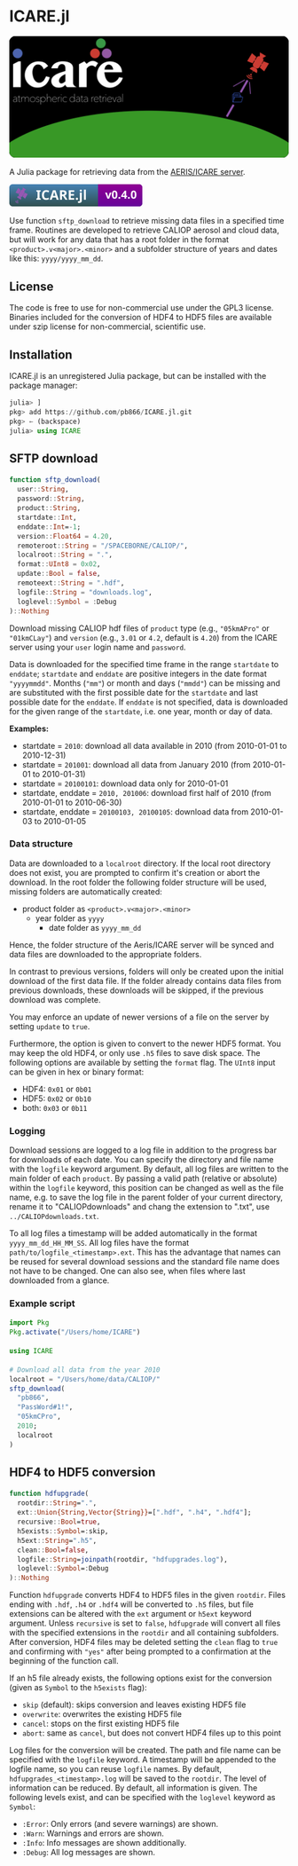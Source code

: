ICARE.jl
========

![ICARE logo](docs/src/assets/logo.svg)

A Julia package for retrieving data from the
[AERIS/ICARE server](https://www.icare.univ-lille1.fr/).

![badge](docs/src/assets/badge.svg)

Use function `sftp_download` to retrieve missing data files in a specified time frame.
Routines are developed to retrieve CALIOP aerosol and cloud data, but will work for any
data that has a root folder in the format `<product>.v<major>.<minor>` and a subfolder
structure of years and dates like this: `yyyy/yyyy_mm_dd`.

License
-------

The code is free to use for non-commercial use under the GPL3 license. Binaries included for
the conversion of HDF4 to HDF5 files are available under szip license for non-commercial,
scientific use.

Installation
------------

ICARE.jl is an unregistered Julia package, but can be installed with the package manager:

```julia
julia> ]
pkg> add https://github.com/pb866/ICARE.jl.git
pkg> ← (backspace)
julia> using ICARE
```

SFTP download
-------------

```julia
function sftp_download(
  user::String,
  password::String,
  product::String,
  startdate::Int,
  enddate::Int=-1;
  version::Float64 = 4.20,
  remoteroot::String = "/SPACEBORNE/CALIOP/",
  localroot::String = ".",
  format::UInt8 = 0x02,
  update::Bool = false,
  remoteext::String = ".hdf",
  logfile::String = "downloads.log",
  loglevel::Symbol = :Debug
)::Nothing
```

Download missing CALIOP hdf files of `product` type (e.g., `"05kmAPro"` or `"01kmCLay"`)
and `version` (e.g., `3.01` or `4.2`, default is `4.20`) from the ICARE server
using your `user` login name and `password`.

Data is downloaded for the specified time frame in the range `startdate` to `enddate`;
`startdate` and `enddate` are positive integers in the date format `"yyyymmdd"`.
Months (`"mm"`) or month and days (`"mmdd"`) can be missing and are substituted with the first
possible date for the `startdate` and last possible date for the `enddate`.
If `enddate` is not specified, data is downloaded for the given range of the `startdate`,
i.e. one year, month or day of data.

**Examples:**

- startdate = `2010`: download all data available in 2010 (from 2010-01-01 to 2010-12-31)
- startdate = `201001`: download all data from January 2010 (from 2010-01-01 to 2010-01-31)
- startdate = `20100101`: download data only for 2010-01-01
- startdate, enddate = `2010, 201006`: download first half of 2010 (from 2010-01-01 to 2010-06-30)
- startdate, enddate = `20100103, 20100105`: download data from 2010-01-03 to 2010-01-05

### Data structure

Data are downloaded to a `localroot` directory. If the local root directory does not
exist, you are prompted to confirm it's creation or abort the download.
In the root folder the following folder structure will be used, missing folders are
automatically created:

- product folder as `<product>.v<major>.<minor>`
  - year folder as `yyyy`
    - date folder as `yyyy_mm_dd`

Hence, the folder structure of the Aeris/ICARE server will be synced and data files
are downloaded to the appropriate folders.

In contrast to previous versions, folders will only be created upon the initial download
of the first data file. If the folder already contains data files from previous downloads,
these downloads will be skipped, if the previous download was complete.

You may enforce an update of newer versions of a file on the server by setting
`update` to `true`.

Furthermore, the option is given to convert to the newer HDF5 format. You may keep the old
HDF4, or only use `.h5` files to save disk space. The following options are available by
setting the `format` flag. The `UInt8` input can be given in hex or binary format:

- HDF4: `0x01` or `0b01`
- HDF5: `0x02` or `0b10`
- both: `0x03` or `0b11`

### Logging

Download sessions are logged to a log file in addition to the progress bar for downloads
of each date. You can specify the directory and file name with the `logfile` keyword 
argument. By default, all log files are written to the main folder of each `product`.
By passing a valid path (relative or absolute) within the `logfile` keyword, this position 
can be changed as well as the file name, e.g. to save the log file in the parent folder of 
your current directory, rename it to "CALIOPdownloads" and chang the extension to ".txt", use
`../CALIOPdownloads.txt`. 

To all log files a timestamp will be added automatically in the format `yyyy_mm_dd_HH_MM_SS`. 
All log files have the format `path/to/logfile_<timestamp>.ext`.
This has the advantage that names can be reused for several download sessions and the 
standard file name does not have to be changed. One can also see, when files where last 
downloaded from a glance.

### Example script

```julia
import Pkg
Pkg.activate("/Users/home/ICARE")

using ICARE

# Download all data from the year 2010
localroot = "/Users/home/data/CALIOP/"
sftp_download(
  "pb866",
  "PassWord#1!",
  "05kmCPro",
  2010;
  localroot
)
```

HDF4 to HDF5 conversion
-----------------------

```julia
function hdfupgrade(
  rootdir::String=".",
  ext::Union{String,Vector{String}}=[".hdf", ".h4", ".hdf4"];
  recursive::Bool=true,
  h5exists::Symbol=:skip,
  h5ext::String=".h5",
  clean::Bool=false,
  logfile::String=joinpath(rootdir, "hdfupgrades.log"),
  loglevel::Symbol=:Debug
)::Nothing
```

Function `hdfupgrade` converts HDF4 to HDF5 files in the given `rootdir`.
Files ending with `.hdf`, `.h4` or `.hdf4` will be converted to `.h5` files,
but file extensions can be altered with the `ext` argument or `h5ext` keyword argument.
Unless `recursive` is set to `false`, `hdfupgrade` will convert all files with the 
specified extensions in the `rootdir` and all containing subfolders.
After conversion, HDF4 files may be deleted setting the `clean` flag to `true` and
confirming with `"yes"` after being prompted to a confirmation at the beginning of the
function call.

If an h5 file already exists, the following options exist for the conversion
(given as `Symbol` to the `h5exists` flag):

- `skip` (default): skips conversion and leaves existing HDF5 file
- `overwrite`: overwrites the existing HDF5 file
- `cancel`: stops on the first existing HDF5 file
- `abort`: same as `cancel`, but does not convert HDF4 files up to this point

Log files for the conversion will be created. The path and file name can be specified
with the `logfile` keyword. A timestamp will be appended to the logfile name, so you
can reuse `logfile` names. By default, `hdfupgrades_<timestamp>.log` will be saved to
the `rootdir`.
The level of information can be reduced. By default, all information is given. The 
following levels exist, and can be specified with the `loglevel` keyword as `Symbol`:

- `:Error`: Only errors (and severe warnings) are shown.
- `:Warn`: Warnings and errors are shown.
- `:Info`: Info messages are shown additionally.
- `:Debug`: All log messages are shown.
